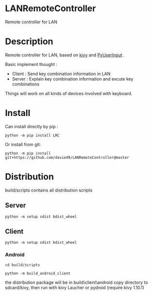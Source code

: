 # LANRemoteController
Remote controller for LAN

# Description
Remote controller for LAN, based on [kivy](https://github.com/kivy/kivy) and [PyUserInput](https://github.com/SavinaRoja/PyUserInput) .

Basic implement thought :
- Client : Send key combination information in LAN
- Server : Explain key combination information and excute key combinations
    
    
Things will work on all kinds of devices involved with keyboard.

# Install

Can install directly by pip :

`python -m pip install LRC`

Or install from git:

`python -m pip install git+https://github.com/davied9/LANRemoteController@master`

# Distribution

build/scripts contains all distribution scripts

## Server

`python -m setup sdist bdist_wheel`

## Client

`python -m setup sdist bdist_wheel`

### Android

`cd build/scripts`

`python -m build_android_client`

the distribution package will be in build\client\android
copy directory to sdcard/kivy, then run with kivy Laucher or pydroid (require kivy 1.10.1)



